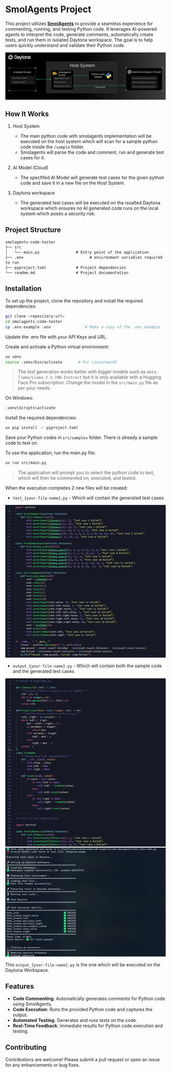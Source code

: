 # SmolAgents Project

This project utilizes **[SmolAgents](https://github.com/huggingface/smolagents)** to provide a seamless experience for commenting, running, and testing Python code. It leverages AI-powered agents to interpret the code, generate comments, automatically create tests, and run them in isolated Daytona workspace. The goal is to help users quickly understand and validate their Python code.

![Architecutre Diagram](docs/assets/architecutre-diagram.png)

## How It Works

1. Host System
    - The main python code with smolagents implementation will be executed on the host system which will scan for a sample python code inside the `/sample` folder.
    - Smolagents will parse the code and comment, run and generate test cases for it.

2. AI Model (Cloud)
    - The specfifed AI Model will generate test cases for the given python code and save it in a new file on the Host System.

3. Daytona workspace
    - The generated test cases will be executed on the isoalted Daytona workspace which ensures no AI generated code runs on the local system which poses a security risk.

## Project Structure

```
smolagents-code-tester
├── src
│   └── main.py                # Entry point of the application
├── .env                             # environment variables required to run
├── pyproject.toml             # Project dependencies
└── readme.md                  # Project documentation
```

## Installation

To set up the project, clone the repository and install the required dependencies:

```bash
git clone <repository-url>
cd smolagents-code-tester
cp .env.example .env               # Make a copy of the .env example
```

Update the .env file with your API Keys and URL.

Create and activate a Python virtual environment:

```bash
uv venv
source .venv/bin/activate       # For Linux/macOS
```

> The test generation works better with bigger models such as `meta-llama/Llama-3.3-70B-Instruct` but it is only available with a Hugging Face Pro subscription. Change the model in the `src/main.py` file as per your needs.

On Windows:
```bash
.venv\Scripts\activate
```

Install the required dependencies:

```bash
uv pip install -r pyproject.toml
```
Save your Python codes in `src/samples` folder. There is already a sample code to test on.

To use the application, run the main.py file:
```bash
uv run src/main.py
```
> The application will prompt you to select the python code to test, which will then be commented on, executed, and tested.

When the execution completes 2 new files will be created:

- `test_{your-file-name}.py` - Which will contain the generated test cases

![Generated Tests](docs/assets/tests-generated.png)

- `output_{your-file-name}.py` - Which will contain both the sample code and the generated test cases

![Output Generated](docs/assets/output-generated.png)
![Output Generated 2](docs/assets/output-generated2.png)

This `output_{your-file-name}.py` is the one which will be executed on the Daytona Workspace.

## Features
- **Code Commenting**: Automatically generates comments for Python code using SmolAgents.
- **Code Execution**: Runs the provided Python code and captures the output.
- **Automated Testing**: Generates and runs tests on the code.
 - **Real-Time Feedback**: Immediate results for Python code execution and testing.

## Contributing
Contributions are welcome! Please submit a pull request or open an issue for any enhancements or bug fixes.
